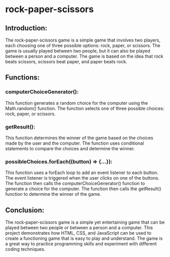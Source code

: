 # rock-paper-scissors

## Introduction:
The rock-paper-scissors game is a simple game that involves two players, each choosing one of three possible options: rock, paper, or scissors. The game is usually played between two people, but it can also be played between a person and a computer. The game is based on the idea that rock beats scissors, scissors beat paper, and paper beats rock.

## Functions:

### computerChoiceGenerator(): 
This function generates a random choice for the computer using the Math.random() function. The function selects one of three possible choices: rock, paper, or scissors.

### getResult(): 
This function determines the winner of the game based on the choices made by the user and the computer. The function uses conditional statements to compare the choices and determine the winner.

### possibleChoices.forEach((button) => {...}): 
This function uses a forEach loop to add an event listener to each button. The event listener is triggered when the user clicks on one of the buttons. The function then calls the computerChoiceGenerator() function to generate a choice for the computer. The function then calls the getResult() function to determine the winner of the game.



## Conclusion:
The rock-paper-scissors game is a simple yet entertaining game that can be played between two people or between a person and a computer. This project demonstrates how HTML, CSS, and JavaScript can be used to create a functioning game that is easy to play and understand. The game is a great way to practice programming skills and experiment with different coding techniques.